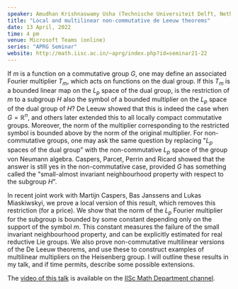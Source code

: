 ```yaml
---
speaker: Amudhan Krishnaswamy Usha (Technische Universiteit Delft, Netherlands)
title: "Local and multilinear non-commutative de Leeuw theorems"
date: 13 April, 2022
time: 4 pm
venue: Microsoft Teams (online)
series: "APRG Seminar"
website: http://math.iisc.ac.in/~aprg/index.php?id=seminar21-22
---
```


If $m$ is a function on a commutative group $G$, one may define an associated Fourier
multiplier $T_m$, which acts on functions on the dual group.  If this $T_m$ is a bounded
linear map on the $L_p$ space of the dual group, is the restriction of $m$ to a subgroup
$H$ also the symbol of a bounded multiplier on the $L_p$ space of the dual group of $H$?
De Leeuw showed that this is indeed the case when $G=\mathbb{R}^n$, and others later
extended this to all locally compact commutative groups. Moreover, the norm of the multiplier
corresponding to the restricted symbol is bounded above by the norm of the original multiplier.
For non-commutative groups, one may ask the same question by replacing "$L_p$ spaces of the
dual group" with the non-commutative $L_p$ space of the group von Neumann algebra.  Caspers,
Parcet, Perrin and Ricard showed that the answer is still yes in the non-commutative case,
provided $G$ has something called the "small-almost invariant neighbourhood property with
respect to the subgroup $H$". 

In recent joint work with Martijn Caspers, Bas Janssens and Lukas Miaskiwskyi, we prove a
local version of this result, which removes this restriction (for a price). We show that the
norm of the $L_p$ Fourier multiplier for the subgroup is bounded by some constant depending
only on the support of the symbol $m$. This constant measures the failure of the small
invariant neighbourhood property, and can be explicitly estimated for real reductive Lie
groups. We also prove non-commutative multilinear versions of the De Leeuw theorems, and use
these to construct examples of multilinear multipliers on the Heisenberg group. I will outline
these results in my talk, and if time permits, describe some possible extensions.

The [video of this talk](https://www.youtube.com/watch?v=Ot7g_haO7EY&list=PLQXtaLhI1-1qxOEykh-1WOFkYuIzEE-ev) is available
on the [IISc Math Department channel](https://www.youtube.com/channel/UCR5Igvq9HScQKlPr-0coSIg/playlists).
